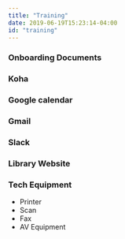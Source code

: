 ```yaml
---
title: "Training"
date: 2019-06-19T15:23:14-04:00
id: "training"
---
```


<div class="main">
  <h3>Onboarding Documents</h3>

  <h3>Koha</h3>

  <h3>Google calendar</h3>

  <h3>Gmail</h3>

  <h3>Slack</h3>

  <h3>Library Website</h3>

  <h3>Tech Equipment</h3>
  <ul>
    <li>Printer</li>
    <li>Scan</li>
    <li>Fax</li>
    <li>AV Equipment</li>
    </ul>
</div>
